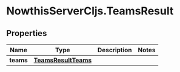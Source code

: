# NowthisServerCljs.TeamsResult

## Properties
Name | Type | Description | Notes
------------ | ------------- | ------------- | -------------
**teams** | [**TeamsResultTeams**](TeamsResultTeams.md) |  | 


